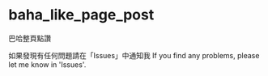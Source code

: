 # baha_like_page_post
巴哈整頁點讚

如果發現有任何問題請在「Issues」中通知我
If you find any problems, please let me know in 'Issues'.
